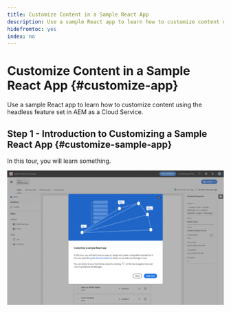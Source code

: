 ```yaml
---
title: Customize Content in a Sample React App
description: Use a sample React app to learn how to customize content using the headless feature set in AEM as a Cloud Service.
hidefromtoc: yes
index: no
---
```


# Customize Content in a Sample React App {#customize-app}

Use a sample React app to learn how to customize content using the headless feature set in AEM as a Cloud Service.

## Step 1 - Introduction to Customizing a Sample React App {#customize-sample-app}

In this tour, you will learn something.

![Introduction](assets/customize-app/step-1.png)

